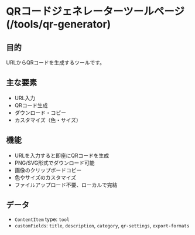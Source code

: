 # QRコードジェネレーターツールページ (/tools/qr-generator)

## 目的

URLからQRコードを生成するツールです。

## 主な要素

- URL入力
- QRコード生成
- ダウンロード・コピー
- カスタマイズ（色・サイズ）

## 機能

- URLを入力すると即座にQRコードを生成
- PNG/SVG形式でダウンロード可能
- 画像のクリップボードコピー
- 色やサイズのカスタマイズ
- ファイルアップロード不要、ローカルで完結

## データ

- `ContentItem` type: `tool`
- `customFields`: `title`, `description`, `category`, `qr-settings`, `export-formats`
